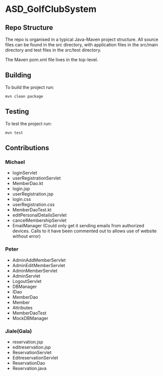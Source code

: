 # ASD_GolfClubSystem

## Repo Structure
The repo is organised in a typical Java-Maven project structure.
All source files can be found in the src directory, with application
files in the src/main directory and test files in the src/test directory.

The Maven pom.xml file lives in the top-level.

## Building
To build the project run:
```shell
mvn clean package
```

## Testing
To test the project run:
```shell
mvn test
```

## Contributions

### Michael

- loginServlet
- userRegistrationServlet
- MemberDao.kt
- login.jsp
- userRegistration.jsp
- login.css
- userRegistration.css
- MemberDaoTest.kt
- editPersonalDetailsServlet
- cancelMembershipServlet
- EmailManager (Could only get it sending emails from authorized devices. Calls to it have been commented out to allows use of website without error)

### Peter
- AdminAddMemberServlet
- AdminEditMemberServlet
- AdminMemberServlet
- AdminServlet
- LogoutServlet
- DBManager
- IDao
- MemberDao
- Member
- Attributes
- MemberDaoTest
- MockDBManager

### Jiale(Gala)
- reservation.jsp
- editreservation.jsp
- ReservationServlet
- EditreservationServlet
- ReservationDao
- Reservation.java
